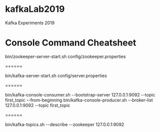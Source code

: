 # kafkaLab2019
Kafka Experiments 2019

Console Command Cheatsheet
=====



bin/zookeeper-server-start.sh config/zookeeper.properties 

======


bin/kafka-server-start.sh config/server.properties 


======

bin/kafka-console-consumer.sh --bootstrap-server 127.0.0.1:9092 --topic first_topic --from-beginning
bin/kafka-console-producer.sh --broker-list 127.0.0.1:9092 --topic first_topic 

======

bin/kafka-topics.sh --describe --zookeeper 127.0.0.1:9092
